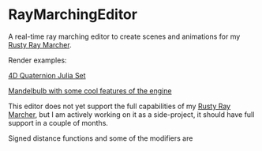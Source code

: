 # RayMarchingEditor

A real-time ray marching editor to create scenes and animations for my [Rusty Ray Marcher](https://github.com/JeremyFunk/RustRayMarching). 

Render examples: 

[4D Quaternion Julia Set](https://youtu.be/s2XKLLoYQNA)

[Mandelbulb with some cool features of the engine](https://www.youtube.com/watch?v=tG-VRUcEJ-4)

This editor does not yet support the full capabilities of my [Rusty Ray Marcher](https://github.com/JeremyFunk/RustRayMarching), but I am actively working on it as a side-project, it should have full support in a couple of months.


Signed distance functions and some of the modifiers are 
